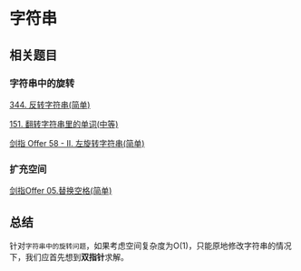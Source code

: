 # 字符串

## 相关题目

### 字符串中的旋转

[344. 反转字符串(简单)]()

[151. 翻转字符串里的单词(中等)]()

[剑指 Offer 58 - II. 左旋转字符串(简单)]()

### 扩充空间

[剑指Offer 05.替换空格(简单)]()

## 总结

针对`字符串中的旋转问题`，如果考虑空间复杂度为O(1)，只能原地修改字符串的情况下，我们应首先想到**双指针**求解。
